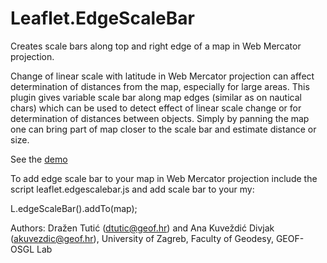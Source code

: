 # Leaflet.EdgeScaleBar
Creates scale bars along top and right edge of a map in Web Mercator projection.

Change of linear scale with latitude in Web Mercator projection can affect determination of distances from the map, especially for large areas. This plugin gives variable scale bar along map edges (similar as on nautical chars) which can be used to detect effect of linear scale change or for determination of distances between objects. Simply by panning the map one can bring part of map closer to the scale bar and estimate distance or size.

See the [demo](http://geof-osgl.github.io/Leaflet.EdgeScaleBar/)

To add edge scale bar to your map in Web Mercator projection include the script leaflet.edgescalebar.js and add scale bar to your my:

L.edgeScaleBar().addTo(map);

Authors: Dražen Tutić (dtutic@geof.hr) and Ana Kuveždić Divjak (akuvezdic@geof.hr), University of Zagreb, Faculty of Geodesy, GEOF-OSGL Lab
